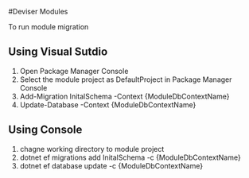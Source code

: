 ﻿#Deviser Modules

To run module migration

## Using Visual Sutdio
1. Open Package Manager Console
2. Select the module project as DefaultProject in Package Manager Console
3. Add-Migration InitalSchema -Context {ModuleDbContextName}
4. Update-Database -Context {ModuleDbContextName}

## Using Console
1. chagne working directory to module project
2. dotnet ef migrations add InitalSchema -c {ModuleDbContextName}
4. dotnet ef database update -c {ModuleDbContextName}